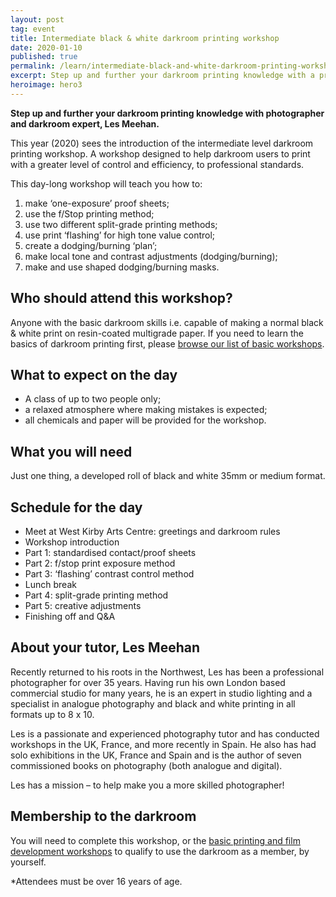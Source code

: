 ```yaml
---
layout: post
tag: event
title: Intermediate black & white darkroom printing workshop
date: 2020-01-10
published: true
permalink: /learn/intermediate-black-and-white-darkroom-printing-workshop
excerpt: Step up and further your darkroom printing knowledge with a professional
heroimage: hero3
---
```


**Step up and further your darkroom printing knowledge with photographer and darkroom expert, Les Meehan.**

This year (2020) sees the introduction of the intermediate level darkroom printing workshop. A workshop designed to help darkroom users to print with a greater level of control and efficiency, to professional standards.

This day-long workshop will teach you how to:
1. make ‘one-exposure’ proof sheets;
1. use the f/Stop printing method;
1. use two different split-grade printing methods;
1. use print ‘flashing’ for high tone value control;
1. create a dodging/burning ‘plan’;
1. make local tone and contrast adjustments (dodging/burning);
1. make and use shaped dodging/burning masks.

## Who should attend this workshop?
Anyone with the basic darkroom skills i.e. capable of making a normal black & white print on resin-coated multigrade paper. If you need to learn the basics of darkroom printing first, please [browse our list of basic workshops](/learn).

## What to expect on the day
- A class of up to two people only;
- a relaxed atmosphere where making mistakes is expected;
- all chemicals and paper will be provided for the workshop.

## What you will need

Just one thing, a developed roll of black and white 35mm or medium format.

## Schedule for the day

* Meet at West Kirby Arts Centre: greetings and darkroom rules
* Workshop introduction
* Part 1: standardised contact/proof sheets
* Part 2: f/stop print exposure method
* Part 3: ‘flashing’ contrast control method
* Lunch break
* Part 4: split-grade printing method
* Part 5: creative adjustments
* Finishing off and Q&A

## About your tutor, Les Meehan

Recently returned to his roots in the Northwest, Les has been a professional photographer for over 35 years. Having run his own London based commercial studio for many years, he is an expert in studio lighting and a specialist in analogue photography and black and white printing in all formats up to 8 x 10.

Les is a passionate and experienced photography tutor and has conducted workshops in the UK, France, and more recently in Spain. He also has had solo exhibitions in the UK, France and Spain and is the author of seven commissioned books on photography (both analogue and digital).

Les has a mission – to help make you a more skilled photographer!

## Membership to the darkroom

You will need to complete this workshop, or the [basic printing and film development workshops](/learn) to qualify to use the darkroom as a member, by yourself.

*Attendees must be over 16 years of age.
